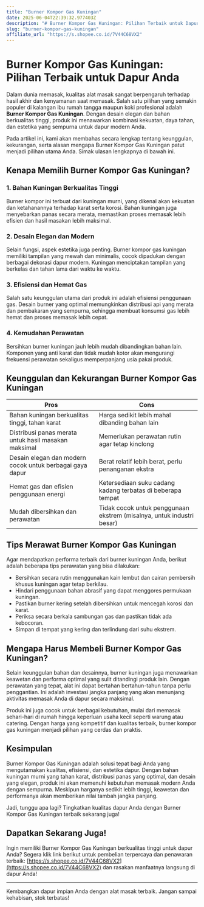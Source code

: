 ```yaml
---
title: "Burner Kompor Gas Kuningan"
date: 2025-06-04T22:39:32.977403Z
description: "# Burner Kompor Gas Kuningan: Pilihan Terbaik untuk Dapur Anda..."
slug: "burner-kompor-gas-kuningan"
affiliate_url: "https://s.shopee.co.id/7V44C68VX2"
---
```

# Burner Kompor Gas Kuningan: Pilihan Terbaik untuk Dapur Anda

Dalam dunia memasak, kualitas alat masak sangat berpengaruh terhadap hasil akhir dan kenyamanan saat memasak. Salah satu pilihan yang semakin populer di kalangan ibu rumah tangga maupun koki profesional adalah **Burner Kompor Gas Kuningan**. Dengan desain elegan dan bahan berkualitas tinggi, produk ini menawarkan kombinasi kekuatan, daya tahan, dan estetika yang sempurna untuk dapur modern Anda.

Pada artikel ini, kami akan membahas secara lengkap tentang keunggulan, kekurangan, serta alasan mengapa Burner Kompor Gas Kuningan patut menjadi pilihan utama Anda. Simak ulasan lengkapnya di bawah ini.

## Kenapa Memilih Burner Kompor Gas Kuningan?

### 1. Bahan Kuningan Berkualitas Tinggi
Burner kompor ini terbuat dari kuningan murni, yang dikenal akan kekuatan dan ketahanannya terhadap karat serta korosi. Bahan kuningan juga menyebarkan panas secara merata, memastikan proses memasak lebih efisien dan hasil masakan lebih maksimal.

### 2. Desain Elegan dan Modern
Selain fungsi, aspek estetika juga penting. Burner kompor gas kuningan memiliki tampilan yang mewah dan minimalis, cocok dipadukan dengan berbagai dekorasi dapur modern. Kuningan menciptakan tampilan yang berkelas dan tahan lama dari waktu ke waktu.

### 3. Efisiensi dan Hemat Gas
Salah satu keunggulan utama dari produk ini adalah efisiensi penggunaan gas. Desain burner yang optimal memungkinkan distribusi api yang merata dan pembakaran yang sempurna, sehingga membuat konsumsi gas lebih hemat dan proses memasak lebih cepat.

### 4. Kemudahan Perawatan
Bersihkan burner kuningan jauh lebih mudah dibandingkan bahan lain. Komponen yang anti karat dan tidak mudah kotor akan mengurangi frekuensi perawatan sekaligus memperpanjang usia pakai produk.

## Keunggulan dan Kekurangan Burner Kompor Gas Kuningan

| **Pros** | **Cons** |
| --- | --- |
| Bahan kuningan berkualitas tinggi, tahan karat | Harga sedikit lebih mahal dibanding bahan lain |
| Distribusi panas merata untuk hasil masakan maksimal | Memerlukan perawatan rutin agar tetap kinclong |
| Desain elegan dan modern cocok untuk berbagai gaya dapur | Berat relatif lebih berat, perlu penanganan ekstra |
| Hemat gas dan efisien penggunaan energi | Ketersediaan suku cadang kadang terbatas di beberapa tempat |
| Mudah dibersihkan dan perawatan | Tidak cocok untuk penggunaan ekstrem (misalnya, untuk industri besar) |

## Tips Merawat Burner Kompor Gas Kuningan

Agar mendapatkan performa terbaik dari burner kuningan Anda, berikut adalah beberapa tips perawatan yang bisa dilakukan:

- Bersihkan secara rutin menggunakan kain lembut dan cairan pembersih khusus kuningan agar tetap berkilau.
- Hindari penggunaan bahan abrasif yang dapat menggores permukaan kuningan.
- Pastikan burner kering setelah dibersihkan untuk mencegah korosi dan karat.
- Periksa secara berkala sambungan gas dan pastikan tidak ada kebocoran.
- Simpan di tempat yang kering dan terlindung dari suhu ekstrem.

## Mengapa Harus Membeli Burner Kompor Gas Kuningan?

Selain keunggulan bahan dan desainnya, burner kuningan juga menawarkan keawetan dan performa optimal yang sulit ditandingi produk lain. Dengan perawatan yang tepat, alat ini dapat bertahan bertahun-tahun tanpa perlu penggantian. Ini adalah investasi jangka panjang yang akan menunjang aktivitas memasak Anda di dapur secara maksimal.

Produk ini juga cocok untuk berbagai kebutuhan, mulai dari memasak sehari-hari di rumah hingga keperluan usaha kecil seperti warung atau catering. Dengan harga yang kompetitif dan kualitas terbaik, burner kompor gas kuningan menjadi pilihan yang cerdas dan praktis.

## Kesimpulan

Burner Kompor Gas Kuningan adalah solusi tepat bagi Anda yang mengutamakan kualitas, efisiensi, dan estetika dapur. Dengan bahan kuningan murni yang tahan karat, distribusi panas yang optimal, dan desain yang elegan, produk ini akan memenuhi kebutuhan memasak modern Anda dengan sempurna. Meskipun harganya sedikit lebih tinggi, keawetan dan performanya akan memberikan nilai tambah jangka panjang.

Jadi, tunggu apa lagi? Tingkatkan kualitas dapur Anda dengan Burner Kompor Gas Kuningan terbaik sekarang juga!

## Dapatkan Sekarang Juga!

Ingin memiliki Burner Kompor Gas Kuningan berkualitas tinggi untuk dapur Anda? Segera klik link berikut untuk pembelian terpercaya dan penawaran terbaik: [https://s.shopee.co.id/7V44C68VX2](https://s.shopee.co.id/7V44C68VX2) dan rasakan manfaatnya langsung di dapur Anda!

---

Kembangkan dapur impian Anda dengan alat masak terbaik. Jangan sampai kehabisan, stok terbatas!